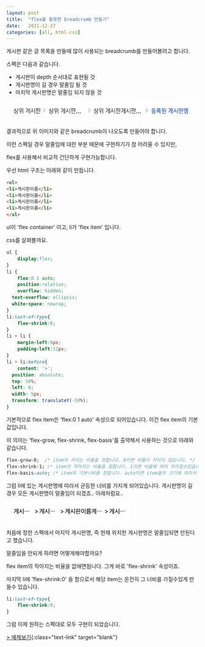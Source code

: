 ```yaml
---
layout: post
title:  "flex를 활용한 breadcrumb 만들기"
date:   2021-12-27
categories: [all, html-css]
---
```


게시판 같은 글 목록을 만들때 많이 사용되는 breadcrumb를 만들어볼려고 합니다.

스펙은 다음과 같습니다.

- 게시판이 depth 순서대로 표현될 것
- 게시판명이 길 경우 말줄임 될 것
- 마지막 게시판명은 말줄임 되지 않을 것

![Demo Image](/assets/20211227-img1.png)

결과적으로 위 이미지와 같은  breadcrumb이 나오도록 만들어야 합니다.


이런 스펙일 경우 말줄임에 대한 부분 때문에 구현하기가 참 어려울 수 있지만,

flex를 사용해서 비교적 간단하게 구현가능합니다.

우선 html 구조는 아래와 같이 만듭니다.

```html
<ul>
<li>게시판이름</li>
<li>게시판이름</li>
<li>게시판이름</li>
<li>게시판이름</li>
</ul>
```

ul이 'flex container' 이고, li가 'flex item' 입니다.

css를 살펴볼까요.

```css
ul {
	display:flex;
}
li {
	flex:0 1 auto;
	position:relative;
	overflow: hidden;
  text-overflow: ellipsis;
  white-space: nowrap;
}
li:last-of-type{
	flex-shrink:0;
}
li + li {
	margin-left:6px;
	padding-left:12px;
}
li + li:before{
	content: '>';
  position: absolute;
  top: 50%;
  left: 0;
  width: 5px;
  transform: translateY(-50%);
}
```

기본적으로 flex item은 'flex:0 1 auto' 속성으로 되어있습니다. 이건 flex  item의 기본값입니다.

이 의미는 'flex-grow, flex-shrink, flex-basis'를 출약해서 사용하는 것으로 아래와 같습니다.

```css
flex-grow:0;  /* item의 커지는 비율을 정합니다. 0이면 비율이 커지지 않습니다. */
flex-shrink:1; /* item의 작아지는 비율을 정합니다. 1이면 비율에 따라 작아질수있습니다. */
flex-basis:auto; /* item의 기본너비를 정합니다. auto이면 item들의 크기에 따라서 유동적으로 변합니다. */
```

그럼 li에 있는 게시판명에 따라서 균등한 너비를 가지게 되어있습니다.
게시판명이 길 경우 모든 게시판명이 말줄임이 되겠죠.. 아래처럼요..

![Demo Image](/assets/20211227-img2.png)

처음에 정한 스펙에서 마지막 게시판명, 즉 현재 위치한 게시판명은 말줄임되면 안된다고 했습니다.

말줄임을 안되게 하려면 어떻게해야할까요?


flex item의 작아지는 비율을 없애면됩니다. 그게 바로 'flex-shrink' 속성이죠.

마지막 li에 'flex-shrink:0' 을 함으로서 해당 item는 온전히 그 너비를 가질수있게 만들수 있습니다.

```css
li:last-of-type{
	flex-shrink:0;
}
```

그럼 이제 원하는 스펙대로 모두 구현이 되었습니다.

[> 예제보기](https://codepen.io/niizguy/pen/rNGpaog){:class="text-link" target="blank"}